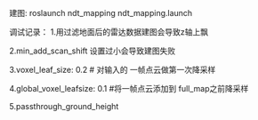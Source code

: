 

建图:  roslaunch ndt_mapping ndt_mapping.launch 



调试记录：
1.用过滤地面后的雷达数据建图会导致z轴上飘

2.min_add_scan_shift 设置过小会导致建图失败

3.voxel_leaf_size: 0.2  # 对输入的 一帧点云做第一次降采样

4.global_voxel_leafsize: 0.1   #将一帧点云添加到 full_map之前降采样

5.passthrough_ground_height

